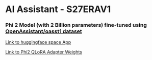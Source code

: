 # AI Assistant - S27ERAV1
### Phi 2 Model (with 2 Billion parameters) fine-tuned using [OpenAssistant/oasst1 dataset](https://huggingface.co/datasets/OpenAssistant/oasst1)

[Link to huggingface space App](https://huggingface.co/spaces/piyushgrover/PhiGPT)

[Link to Phi2 QLoRA Adapter Weights](https://huggingface.co/piyushgrover/phi-2-qlora-adapter-custom)

